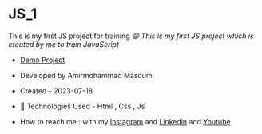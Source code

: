 # JS_1
This is my first JS project for training
*😁 This is my first JS project which is created by me to train JavaScript*
- [Demo Project](https://masoomi1396.github.io/FirstCssResponsiveTest/)
- Developed by Amirmohammad Masoumi
- Created - 2023-07-18
- 🤖 Technologies Used - Html , Css , Js

- How to reach me : with my
[Instagram](https://www.instagram.com/masoomi1402) and
[Linkedin](https://www.linkedin.com/in/masoumi1402) and
[Youtube](https://www.youtube.com/@masoomi1402)
